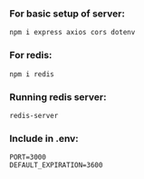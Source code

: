 ### For basic setup of server:

    npm i express axios cors dotenv

### For redis:

    npm i redis

### Running redis server:

    redis-server

### Include in .env:

    PORT=3000
    DEFAULT_EXPIRATION=3600